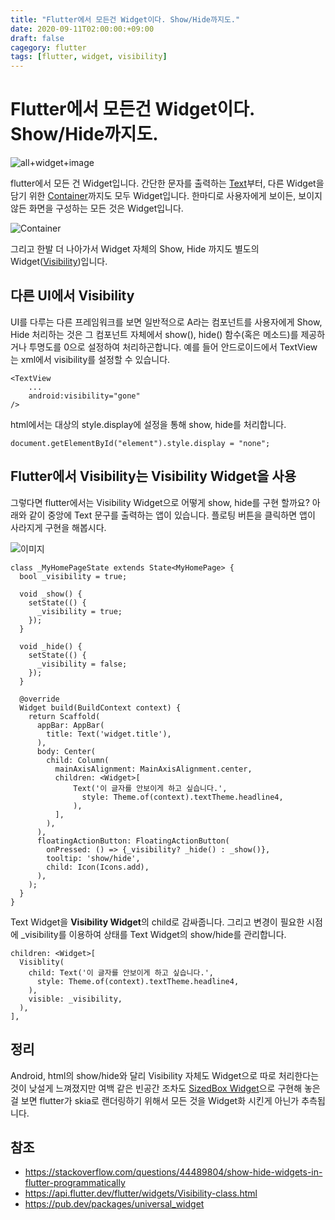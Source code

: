 ```yaml
---
title: "Flutter에서 모든건 Widget이다. Show/Hide까지도."
date: 2020-09-11T02:00:00:+09:00
draft: false
cagegory: flutter
tags: [flutter, widget, visibility]
---
```


# Flutter에서 모든건 Widget이다. Show/Hide까지도.

![all+widget+image]()

flutter에서 모든 건 Widget입니다. 간단한 문자를 출력하는 [Text](https://api.flutter.dev/flutter/widgets/Text-class.html)부터, 다른 Widget을 담기 위한 [Container](https://api.flutter.dev/flutter/widgets/Container-class.html)까지도 모두 Widget입니다. 한마디로 사용자에게 보이든, 보이지 않든 화면을 구성하는 모든 것은 Widget입니다.

![Container](https://sh0seo.github.io/images/flutter-widget-container.png)

그리고 한발 더 나아가서 Widget 자체의 Show, Hide 까지도 별도의 Widget([Visibility](https://api.flutter.dev/flutter/widgets/Visibility-class.html))입니다.

## 다른 UI에서 Visibility

UI를 다루는 다른 프레임워크를 보면 일반적으로 A라는 컴포넌트를 사용자에게 Show, Hide 처리하는 것은 그 컴포넌트 자체에서 show(), hide() 함수(혹은 메소드)를 제공하거나 투명도를 0으로 설정하여 처리하곤합니다. 예를 들어 안드로이드에서 TextView는 xml에서 visibility를 설정할 수 있습니다.

```
<TextView
    ...
    android:visibility="gone"
/>
```

html에서는 대상의 style.display에 설정을 통해 show, hide를 처리합니다.

```
document.getElementById("element").style.display = "none";
```

## Flutter에서 Visibility는 Visibility Widget을 사용

그렇다면 flutter에서는 Visibility Widget으로 어떻게 show, hide를 구현 할까요? 아래와 같이 중앙에 Text 문구를 출력하는 앱이 있습니다. 플로팅 버튼을 클릭하면 앱이 사라지게 구현을 해봅시다.

![이미지](https://sh0seo.github.io/images/flutter-widget-text.png)

```
class _MyHomePageState extends State<MyHomePage> {
  bool _visibility = true;

  void _show() {
    setState(() {
      _visibility = true;
    });
  }

  void _hide() {
    setState(() {
      _visibility = false;
    });
  }
  
  @override
  Widget build(BuildContext context) {
    return Scaffold(
      appBar: AppBar(
        title: Text('widget.title'),
      ),
      body: Center(
        child: Column(
          mainAxisAlignment: MainAxisAlignment.center,
          children: <Widget>[
              Text('이 글자를 안보이게 하고 싶습니다.',
                style: Theme.of(context).textTheme.headline4,  
              ),
          ],
        ),
      ),
      floatingActionButton: FloatingActionButton(
        onPressed: () => {_visibility? _hide() : _show()},
        tooltip: 'show/hide',
        child: Icon(Icons.add),
      ),
    );
  }
}
```

Text Widget을 **Visibility Widget**의 child로 감싸줍니다. 그리고 변경이 필요한 시점에 _visibility를 이용하여 상태를 Text Widget의 show/hide를 관리합니다.

```
children: <Widget>[
  Visiblity(
    child: Text('이 글자를 안보이게 하고 싶습니다.',
      style: Theme.of(context).textTheme.headline4,  
    ),
    visible: _visibility,
  ),
],
```

## 정리

Android, html의 show/hide와 달리 Visibility 자체도 Widget으로 따로 처리한다는 것이 낮설게 느껴졌지만 여백 같은 빈공간 조차도 [SizedBox Widget](https://api.flutter.dev/flutter/widgets/SizedBox-class.html)으로 구현해 놓은걸 보면 flutter가 skia로 랜더링하기 위해서 모든 것을 Widget화 시킨게 아닌가 추측됩니다.

## 참조

- https://stackoverflow.com/questions/44489804/show-hide-widgets-in-flutter-programmatically
- https://api.flutter.dev/flutter/widgets/Visibility-class.html
- https://pub.dev/packages/universal_widget

